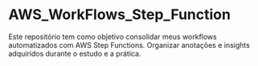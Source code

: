 # AWS_WorkFlows_Step_Function
Este repositório tem como objetivo consolidar meus workflows automatizados com AWS Step Functions. Organizar anotações e insights adquiridos durante o estudo e a prática.
